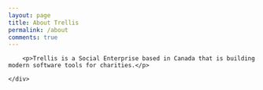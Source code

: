 ```yaml
---
layout: page
title: About Trellis
permalink: /about
comments: true
---
```


<div class="row justify-content-between">
	<div class="col-md-8 pr-5">

		<p>Trellis is a Social Enterprise based in Canada that is building modern software tools for charities.</p>

	</div>
</div>
